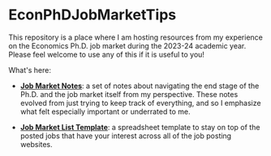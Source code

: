 # EconPhDJobMarketTips
This repository is a place where I am hosting resources from my experience on the Economics Ph.D. job market during the 2023-24 academic year. Please feel welcome to use any of this if it is useful to you!

What's here:
- [**Job Market Notes**](https://github.com/austinknies/EconPhDJobMarketTips/blob/main/JobMarketNotes_AK.pdf): a set of notes about navigating the end stage of the Ph.D. and the job market itself from my perspective. These notes evolved from just trying to keep track of everything, and so I emphasize what felt especially important or underrated to me.

- [**Job Market List Template**](https://github.com/austinknies/EconPhDJobMarketTips/blob/main/jobmarket_list_template_AK.xlsx): a spreadsheet template to stay on top of the posted jobs that have your interest across all of the job posting websites.

